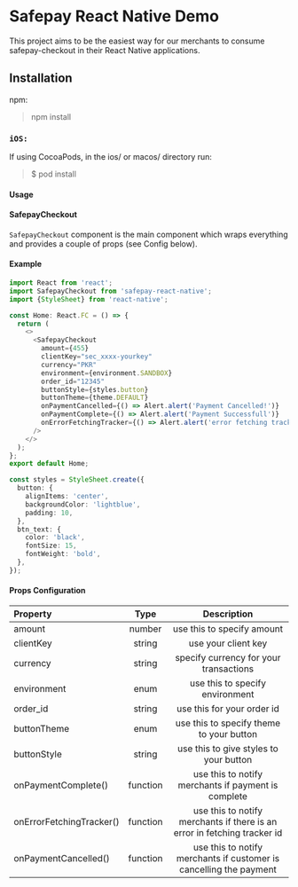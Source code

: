 # Safepay React Native Demo

This project aims to be the easiest way for our merchants to consume safepay-checkout in their React Native applications.

## Installation

npm:
>npm install

### `iOS:`

If using CocoaPods, in the ios/ or macos/ directory run:
> $ pod install

#### Usage

#### SafepayCheckout

`SafepayCheckout` component is the main component which wraps everything and provides a couple of props (see Config below).

#### Example

``` ts
import React from 'react';
import SafepayCheckout from 'safepay-react-native';
import {StyleSheet} from 'react-native';

const Home: React.FC = () => {
  return (
    <>
      <SafepayCheckout
        amount={455}
        clientKey="sec_xxxx-yourkey"
        currency="PKR"
        environment={environment.SANDBOX}
        order_id="12345"
        buttonStyle={styles.button}
        buttonTheme={theme.DEFAULT}
        onPaymentCancelled={() => Alert.alert('Payment Cancelled!')}
        onPaymentComplete={() => Alert.alert('Payment Successfull')}
        onErrorFetchingTracker={() => Alert.alert('error fetching tracker id')}
      />
    </>
  );
};
export default Home;

const styles = StyleSheet.create({
  button: {
    alignItems: 'center',
    backgroundColor: 'lightblue',
    padding: 10,
  },
  btn_text: {
    color: 'black',
    fontSize: 15,
    fontWeight: 'bold',
  },
});
```

#### Props Configuration

| Property | Type | Description |
| :---         |     :---:      |          :---: |
| amount       | number         | use this to specify amount    |
| clientKey     | string       | use your client key      |
| currency     | string       | specify currency for your transactions |
| environment     | enum | use this to specify environment  |
| order_id     | string       | use this for your order id  |
| buttonTheme     | enum       | use this to specify theme to your button|
| buttonStyle     | string      | use this to give styles to your button|
| onPaymentComplete() | function | use this to notify merchants if payment is complete |
| onErrorFetchingTracker() | function | use this to notify merchants if there is an error in fetching tracker id|
| onPaymentCancelled() | function | use this to notify merchants if customer is cancelling the payment|
